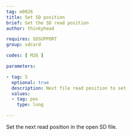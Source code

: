 ```yaml
---
tag: m0026
title: Set SD position
brief: Set the SD read position
author: thinkyhead

requires: SDSUPPORT
group: sdcard

codes: [ M26 ]

parameters:

- tag: S
  optional: true
  description: Next file read position to set
  values:
  - tag: pos
    type: long

---
```


Set the next read position in the open SD file.
